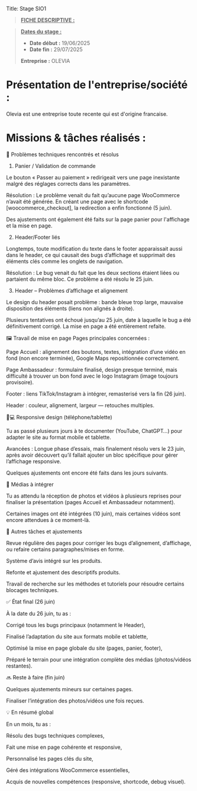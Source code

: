 Title: Stage SIO1

> **<u>FICHE DESCRIPTIVE :</u>**

> <u>**Dates du stage :**</u>
>
> - **Date début :** 19/06/2025
> - **Date fin :** 29/07/2025
>
> **Entreprise :** OLEVIA


# Présentation de l'entreprise/société :
Olevia est une entreprise toute recente qui est d'origine francaise.  


# Missions & tâches réalisés : 

🔧 Problèmes techniques rencontrés et résolus
1. Panier / Validation de commande

Le bouton « Passer au paiement » redirigeait vers une page inexistante malgré des réglages corrects dans les paramètres.

Résolution : Le problème venait du fait qu’aucune page WooCommerce n’avait été générée. En créant une page avec le shortcode [woocommerce_checkout], la redirection a enfin fonctionné (5 juin).

Des ajustements ont également été faits sur la page panier pour l'affichage et la mise en page.

2. Header/Footer liés

Longtemps, toute modification du texte dans le footer apparaissait aussi dans le header, ce qui causait des bugs d’affichage et supprimait des éléments clés comme les onglets de navigation.

Résolution : Le bug venait du fait que les deux sections étaient liées ou partaient du même bloc. Ce problème a été résolu le 25 juin.

3. Header – Problèmes d’affichage et alignement

Le design du header posait problème : bande bleue trop large, mauvaise disposition des éléments (liens non alignés à droite).

Plusieurs tentatives ont échoué jusqu’au 25 juin, date à laquelle le bug a été définitivement corrigé. La mise en page a été entièrement refaite.


🖼️ Travail de mise en page
Pages principales concernées :

Page Accueil : alignement des boutons, textes, intégration d’une vidéo en fond (non encore terminée), Google Maps repositionnée correctement.

Page Ambassadeur : formulaire finalisé, design presque terminé, mais difficulté à trouver un bon fond avec le logo Instagram (image toujours provisoire).

Footer : liens TikTok/Instagram à intégrer, remasterisé vers la fin (26 juin).

Header : couleur, alignement, largeur — retouches multiples.


📱💻 Responsive design (téléphone/tablette)

Tu as passé plusieurs jours à te documenter (YouTube, ChatGPT…) pour adapter le site au format mobile et tablette.

Avancées : Longue phase d’essais, mais finalement résolu vers le 23 juin, après avoir découvert qu’il fallait ajouter un bloc spécifique pour gérer l’affichage responsive.

Quelques ajustements ont encore été faits dans les jours suivants.


📸 Médias à intégrer

Tu as attendu la réception de photos et vidéos à plusieurs reprises pour finaliser la présentation (pages Accueil et Ambassadeur notamment).

Certaines images ont été intégrées (10 juin), mais certaines vidéos sont encore attendues à ce moment-là.


📝 Autres tâches et ajustements

Revue régulière des pages pour corriger les bugs d’alignement, d’affichage, ou refaire certains paragraphes/mises en forme.

Système d’avis intégré sur les produits.

Refonte et ajustement des descriptifs produits.

Travail de recherche sur les méthodes et tutoriels pour résoudre certains blocages techniques.


✅ État final (26 juin)

À la date du 26 juin, tu as :

Corrigé tous les bugs principaux (notamment le Header),

Finalisé l’adaptation du site aux formats mobile et tablette,

Optimisé la mise en page globale du site (pages, panier, footer),

Préparé le terrain pour une intégration complète des médias (photos/vidéos restantes).


🔜 Reste à faire (fin juin)

Quelques ajustements mineurs sur certaines pages.

Finaliser l’intégration des photos/vidéos une fois reçues.


💡 En résumé global

En un mois, tu as :

Résolu des bugs techniques complexes,

Fait une mise en page cohérente et responsive,

Personnalisé les pages clés du site,

Géré des intégrations WooCommerce essentielles,

Acquis de nouvelles compétences (responsive, shortcode, debug visuel).



